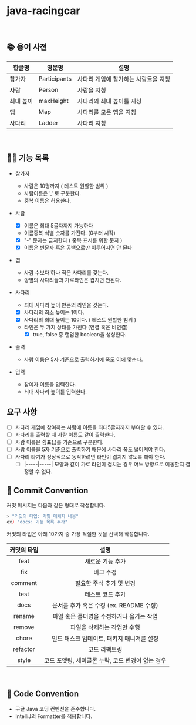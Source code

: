 # java-racingcar

<br>

## 📚 용어 사전

| 한글명   | 영문명          | 설명                   |
|-------|--------------|----------------------|
| 참가자   | Participants | 사다리 게임에 참가하는 사람들을 지칭 |
| 사람    | Person       | 사람을 지칭               |
| 최대 높이 | maxHeight    | 사다리의 최대 높이를 지칭       |
| 맵     | Map          | 사다리를 모은 맵을 지칭        |
| 사다리   | Ladder       | 사다리 지칭                |

<br>

## 👨‍🍳 기능 목록

- 참가자
    - 사람은 10명까지 ( 테스트 원할한 범위 )
    - 사람이름은 ',' 로 구분한다.
    - 중복 이름은 허용한다.

- 사람
    - [x] 이름은 최대 5글자까지 가능하다
    - 이름중복 식별 숫자를 가진다. (0부터 시작)
    - [x] "-" 문자는 금지한다 ( 중복 표시를 위한 문자 )
    - [x] 이름은 빈문자 혹은 공백으로만 이루어지면 안 된다

- 맵
    - 사람 수보다 하나 적은 사다리를 갖는다.
    - 양옆의 사다리들과 가로라인은 겹치면 안된다.

- 사다리
    - 최대 사다리 높이 만큼의 라인을 갖는다.
    - [x] 사다리의 최소 높이는 1이다.
    - [x] 사다리의 최대 높이는 10이다. ( 테스트 원할한 범위 )
    - 라인은 두 가지 상태를 가진다 (연결 혹은 비연결)
        - [x] true, false 중 랜덤한 boolean을 생성한다.

- 출력
    - 사람 이름은 5자 기준으로 출력하기에 폭도 이에 맞춘다.

- 입력
    - 참여자 이름을 입력한다.
    - 최대 사다리 높이를 입력한다.

## 요구 사항

- [ ] 사다리 게임에 참여하는 사람에 이름을 최대5글자까지 부여할 수 있다.
- [ ] 사다리를 출력할 때 사람 이름도 같이 출력한다.
- [ ] 사람 이름은 쉼표(,)를 기준으로 구분한다.
- [ ] 사람 이름을 5자 기준으로 출력하기 때문에 사다리 폭도 넓어져야 한다.
- [ ] 사다리 타기가 정상적으로 동작하려면 라인이 겹치지 않도록 해야 한다.
    - [ ] |-----|-----| 모양과 같이 가로 라인이 겹치는 경우 어느 방향으로 이동할지 결정할 수 없다.
      <br>

## 📌 Commit Convention

커밋 메시지는 다음과 같은 형태로 작성합니다.

```Bash
> "커밋의 타입: 커밋 메세지 내용"
ex) "docs: 기능 목록 추가"
```

커밋의 타입은 아래 10가지 중 가장 적절한 것을 선택해 작성합니다.

| 커밋의 타입 |                       설명                        |
| :---------: | :-----------------------------------------------: |
|    feat     |                 새로운 기능 추가                  |
|     fix     |                     버그 수정                     |
|   comment   |             필요한 주석 추가 및 변경              |
|    test     |                 테스트 코드 추가                  |
|    docs     |      문서를 추가 혹은 수정 (ex. README 수정)      |
|   rename    |     파일 혹은 폴더명을 수정하거나 옮기는 작업     |
|   remove    |            파일을 삭제하는 작업만 수행            |
|    chore    |    빌드 태스크 업데이트, 패키지 매니저를 설정     |
|  refactor   |                   코드 리팩토링                   |
|    style    | 코드 포맷팅, 세미콜론 누락, 코드 변경이 없는 경우 |

<br>

## 📌 Code Convention

- 구글 Java 코딩 컨벤션을 준수합니다.
- IntelliJ의 Formatter를 적용합니다.
